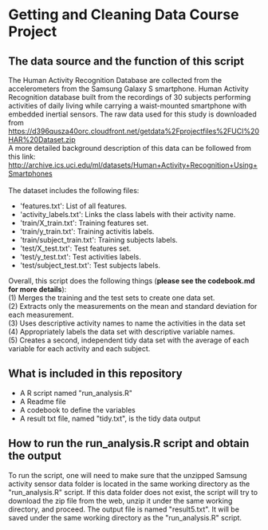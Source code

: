 # Getting and Cleaning Data Course Project
## The data source and the function of this script
The Human Activity Recognition Database are collected from the accelerometers from the Samsung Galaxy S smartphone. Human Activity Recognition database built from the recordings of 30 subjects performing activities of daily living while carrying a waist-mounted smartphone with embedded inertial sensors. The raw data used for this study is downloaded from https://d396qusza40orc.cloudfront.net/getdata%2Fprojectfiles%2FUCI%20HAR%20Dataset.zip
<br>A more detailed background description of this data can be followed from this link: http://archive.ics.uci.edu/ml/datasets/Human+Activity+Recognition+Using+Smartphones <br></br>
The dataset includes the following files:
<ul>
<li>'features.txt': List of all features.</li>
<li>'activity_labels.txt': Links the class labels with their activity name.</li>
<li>'train/X_train.txt': Training features set.</li>
<li>'train/y_train.txt': Training activitis labels.</li>
<li>'train/subject_train.txt': Training subjects labels.</li>
<li>'test/X_test.txt': Test features set.</li>
<li>'test/y_test.txt': Test activities labels.</li>
<li>'test/subject_test.txt': Test subjects labels.</li>
</ul>

Overall, this script does the following things (<b>please see the codebook.md for more details</b>): <br>
(1) Merges the training and the test sets to create one data set. <br>
(2) Extracts only the measurements on the mean and standard deviation for each measurement.<br>
(3) Uses descriptive activity names to name the activities in the data set<br>
(4) Appropriately labels the data set with descriptive variable names.<br>
(5) Creates a second, independent tidy data set with the average of each variable for each activity and each subject.<br>

## What is included in this repository
- A R script named "run_analysis.R"
- A Readme file
- A codebook to define the variables
- A result txt file, named "tidy.txt", is the tidy data output

## How to run the run_analysis.R script and obtain the output
To run the script, one will need to make sure that the unzipped Samsung activity sensor data folder is located in the same working directory as the "run_analysis.R" script. If this data folder does not exist, the script will try to download the zip file from the web,  unzip it under the same working directory, and proceed. The output file is named "result5.txt". It will be saved under the same working directory as the "run_analysis.R" script.






